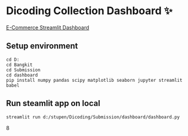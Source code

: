 # Dicoding Collection Dashboard ✨

[E-Commerce Streamlit Dashboard](https://project-ecommerce-analysis-data.streamlit.app/)

## Setup environment
```
cd D:
cd Bangkit
cd Submission
cd dashboard
pip install numpy pandas scipy matplotlib seaborn jupyter streamlit babel
```

## Run steamlit app on local
```
streamlit run d:/stupen/Dicoding/Submission/dashboard/dashboard.py
```
8
